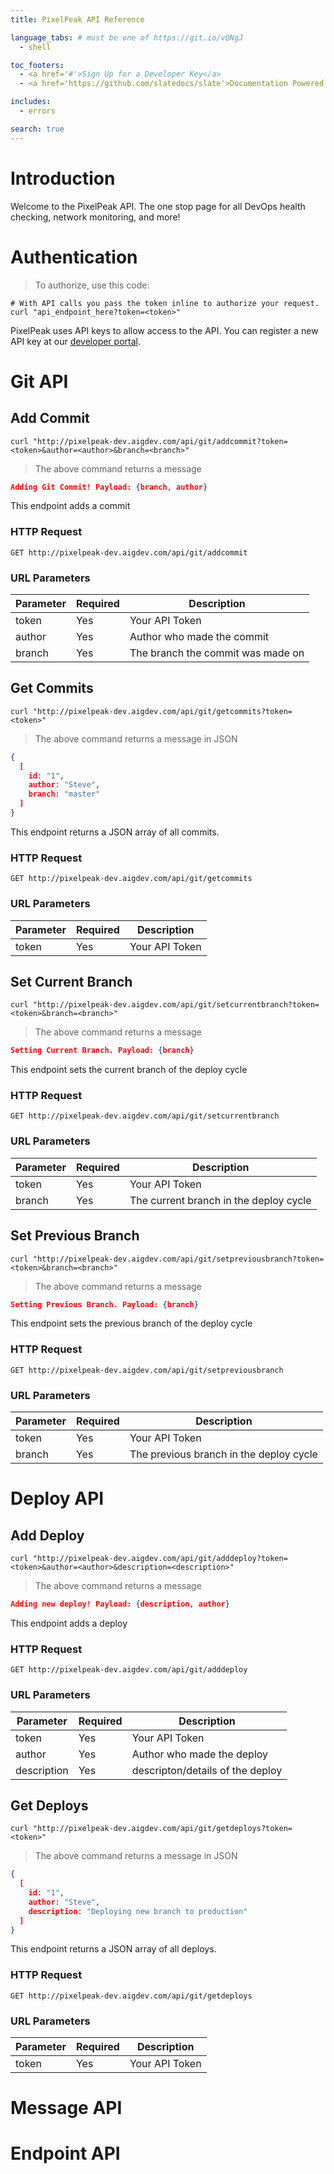 ```yaml
---
title: PixelPeak API Reference

language_tabs: # must be one of https://git.io/vQNgJ
  - shell

toc_footers:
  - <a href='#'>Sign Up for a Developer Key</a>
  - <a href='https://github.com/slatedocs/slate'>Documentation Powered by Slate</a>

includes:
  - errors

search: true
---
```


# Introduction

Welcome to the PixelPeak API. The one stop page for all DevOps health checking, network monitoring, and more!

# Authentication

> To authorize, use this code:

```shell
# With API calls you pass the token inline to authorize your request.
curl "api_endpoint_here?token=<token>"
```

PixelPeak uses API keys to allow access to the API. You can register a new API key at our [developer portal](http://example.com/developers).

# Git API

## Add Commit

```shell
curl "http://pixelpeak-dev.aigdev.com/api/git/addcommit?token=<token>&author=<author>&branch=<branch>"
```

> The above command returns a message

```json
Adding Git Commit! Payload: {branch, author}
```

This endpoint adds a commit

### HTTP Request

`GET http://pixelpeak-dev.aigdev.com/api/git/addcommit`
### URL Parameters

Parameter | Required | Description
--------- | -------- | -----------
token  | Yes | Your API Token
author | Yes | Author who made the commit
branch | Yes | The branch the commit was made on

## Get Commits

```shell
curl "http://pixelpeak-dev.aigdev.com/api/git/getcommits?token=<token>"
```

> The above command returns a message in JSON

```json
{
  [  
    id: "1",
    author: "Steve",
    branch: "master"
  ]
}
```
This endpoint returns a JSON array of all commits.

### HTTP Request

`GET http://pixelpeak-dev.aigdev.com/api/git/getcommits`
### URL Parameters

Parameter | Required | Description
--------- | -------- | -----------
token  | Yes | Your API Token

## Set Current Branch

```shell
curl "http://pixelpeak-dev.aigdev.com/api/git/setcurrentbranch?token=<token>&branch=<branch>"
```

> The above command returns a message

```json
Setting Current Branch. Payload: {branch}
```

This endpoint sets the current branch of the deploy cycle

### HTTP Request

`GET http://pixelpeak-dev.aigdev.com/api/git/setcurrentbranch`
### URL Parameters

Parameter | Required | Description
--------- | -------- | -----------
token  | Yes | Your API Token
branch | Yes | The current branch in the deploy cycle

## Set Previous Branch

```shell
curl "http://pixelpeak-dev.aigdev.com/api/git/setpreviousbranch?token=<token>&branch=<branch>"
```

> The above command returns a message

```json
Setting Previous Branch. Payload: {branch}
```

This endpoint sets the previous branch of the deploy cycle

### HTTP Request

`GET http://pixelpeak-dev.aigdev.com/api/git/setpreviousbranch`
### URL Parameters

Parameter | Required | Description
--------- | -------- | -----------
token  | Yes | Your API Token
branch | Yes | The previous branch in the deploy cycle

# Deploy API

## Add Deploy

```shell
curl "http://pixelpeak-dev.aigdev.com/api/git/adddeploy?token=<token>&author=<author>&description=<description>"
```

> The above command returns a message

```json
Adding new deploy! Payload: {description, author}
```

This endpoint adds a deploy

### HTTP Request

`GET http://pixelpeak-dev.aigdev.com/api/git/adddeploy`
### URL Parameters

Parameter | Required | Description
--------- | -------- | -----------
token  | Yes | Your API Token
author | Yes | Author who made the deploy
description | Yes | descripton/details of the deploy

## Get Deploys

```shell
curl "http://pixelpeak-dev.aigdev.com/api/git/getdeploys?token=<token>"
```

> The above command returns a message in JSON

```json
{
  [  
    id: "1",
    author: "Steve",
    description: "Deploying new branch to production"
  ]
}
```
This endpoint returns a JSON array of all deploys.

### HTTP Request

`GET http://pixelpeak-dev.aigdev.com/api/git/getdeploys`
### URL Parameters

Parameter | Required | Description
--------- | -------- | -----------
token  | Yes | Your API Token

# Message API

# Endpoint API